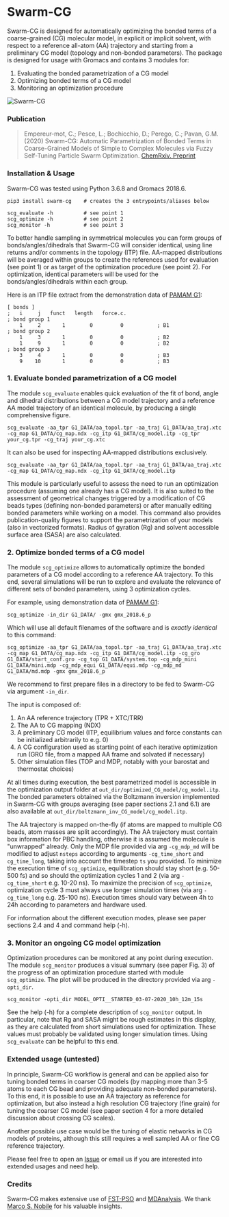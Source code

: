 # Swarm-CG

Swarm-CG is designed for automatically optimizing the bonded terms of a coarse-grained (CG) molecular model, in explicit or implicit solvent, with respect to a reference all-atom (AA) trajectory and starting from a preliminary CG model (topology and non-bonded parameters). The package is designed for usage with Gromacs and contains 3 modules for:

1. Evaluating the bonded parametrization of a CG model
2. Optimizing bonded terms of a CG model
3. Monitoring an optimization procedure

![Swarm-CG](https://raw.githubusercontent.com/GMPavanLab/Swarm-CG/master/images/TOC_Swarm-CG_paper.png)

### Publication

> Empereur-mot, C.; Pesce, L.; Bochicchio, D.; Perego, C.; Pavan, G.M. (2020) Swarm-CG: Automatic Parametrization of Bonded Terms in Coarse-Grained Models of Simple to Complex Molecules via Fuzzy Self-Tuning Particle Swarm Optimization. [ChemRxiv. Preprint](https://doi.org/10.26434/chemrxiv.12613427)

### Installation & Usage

Swarm-CG was tested using Python 3.6.8 and Gromacs 2018.6.

	pip3 install swarm-cg    # creates the 3 entrypoints/aliases below
	
	scg_evaluate -h          # see point 1
	scg_optimize -h          # see point 2
	scg_monitor -h           # see point 3

To better handle sampling in symmetrical molecules you can form groups of bonds/angles/dihedrals that Swarm-CG will consider identical, using line returns and/or comments in the topology (ITP) file. AA-mapped distributions will be averaged within groups to create the references used for evaluation (see point 1) or as target of the optimization procedure (see point 2). For optimization, identical parameters will be used for the bonds/angles/dihedrals within each group.

Here is an ITP file extract from the demonstration data of [PAMAM G1](https://github.com/GMPavanLab/Swarm-CG/tree/master/G1_DATA/cg_model.itp):

	[ bonds ]
	;   i     j   funct   length   force.c.   
	; bond group 1
	    1     2       1        0         0           ; B1
	; bond group 2
	    1     3       1        0         0           ; B2
	    1     9       1        0         0           ; B2
	; bond group 3
	    3     4       1        0         0           ; B3
	    9    10       1        0         0           ; B3

### 1. Evaluate bonded parametrization of a CG model

The module `scg_evaluate` enables quick evaluation of the fit of bond, angle and dihedral distributions between a CG model trajectory and a reference AA model trajectory of an identical molecule, by producing a single comprehensive figure.

	scg_evaluate -aa_tpr G1_DATA/aa_topol.tpr -aa_traj G1_DATA/aa_traj.xtc -cg_map G1_DATA/cg_map.ndx -cg_itp G1_DATA/cg_model.itp -cg_tpr your_cg.tpr -cg_traj your_cg.xtc

It can also be used for inspecting AA-mapped distributions exclusively.

	scg_evaluate -aa_tpr G1_DATA/aa_topol.tpr -aa_traj G1_DATA/aa_traj.xtc -cg_map G1_DATA/cg_map.ndx -cg_itp G1_DATA/cg_model.itp

This module is particularly useful to assess the need to run an optimization procedure (assuming one already has a CG model). It is also suited to the assessment of geometrical changes triggered by a modification of CG beads types (defining non-bonded parameters) or after manually editing bonded parameters while working on a model. This command also provides publication-quality figures to support the parametrization of your models (also in vectorized formats). Radius of gyration (Rg) and solvent accessible surface area (SASA) are also calculated. 

### 2. Optimize bonded terms of a CG model

The module `scg_optimize` allows to automatically optimize the bonded parameters of a CG model according to a reference AA trajectory. To this end, several simulations will be run to explore and evaluate the relevance of different sets of bonded parameters, using 3 optimization cycles.

For example, using demonstration data of [PAMAM G1](https://github.com/GMPavanLab/Swarm-CG/tree/master/G1_DATA):

	scg_optimize -in_dir G1_DATA/ -gmx gmx_2018.6_p

Which will use all default filenames of the software and is *exactly identical* to this command:

	scg_optimize -aa_tpr G1_DATA/aa_topol.tpr -aa_traj G1_DATA/aa_traj.xtc -cg_map G1_DATA/cg_map.ndx -cg_itp G1_DATA/cg_model.itp -cg_gro G1_DATA/start_conf.gro -cg_top G1_DATA/system.top -cg_mdp_mini G1_DATA/mini.mdp -cg_mdp_equi G1_DATA/equi.mdp -cg_mdp_md G1_DATA/md.mdp -gmx gmx_2018.6_p

We recommend to first prepare files in a directory to be fed to Swarm-CG via argument `-in_dir`.

The input is composed of:

1. An AA reference trajectory (TPR + XTC/TRR)
2. The AA to CG mapping (NDX)
3. A preliminary CG model (ITP, equilibrium values and force constants can be initialized arbitrarily to e.g. 0)
4. A CG configuration used as starting point of each iterative optimization run (GRO file, from a mapped AA frame and solvated if necessary)
5. Other simulation files (TOP and MDP, notably with your barostat and thermostat choices)

At all times during execution, the best parametrized model is accessible in the optimization output folder at `out_dir/optimized_CG_model/cg_model.itp`. The bonded parameters obtained via the Boltzmann inversion implemented in Swarm-CG with groups averaging (see paper sections 2.1 and 6.1) are also available at `out_dir/boltzmann_inv_CG_model/cg_model.itp`.

The AA trajectory is mapped on-the-fly (if atoms are mapped to multiple CG beads, atom masses are split accordingly). The AA trajectory must contain box information for PBC handling, otherwise it is assumed the molecule is "unwrapped" already. Only the MDP file provided via arg `-cg_mdp_md` will be modified to adjust `nsteps` according to arguments `-cg_time_short` and `cg_time_long`, taking into account the timestep `ts` you provided. To minimize the execution time of `scg_optimize`, equilibration should stay short (e.g. 50-500 fs) and so should the optimization cycles 1 and 2 (via arg `-cg_time_short` e.g. 10-20 ns). To maximize the precision of `scg_optimize`, optimization cycle 3 must always use longer simulation times (via arg `-cg_time_long` e.g. 25-100 ns). Execution times should vary between 4h to 24h according to parameters and hardware used.

For information about the different execution modes, please see paper sections 2.4 and 4 and command help (-h).

### 3. Monitor an ongoing CG model optimization

Optimization procedures can be monitored at any point during execution. The module `scg_monitor` produces a visual summary (see paper Fig. 3) of the progress of an optimization procedure started with module `scg_optimize`. The plot will be produced in the directory provided via arg `-opti_dir`.

	scg_monitor -opti_dir MODEL_OPTI__STARTED_03-07-2020_10h_12m_15s

See the help (-h) for a complete description of `scg_monitor` output. In particular, note that Rg and SASA might be rough estimates in this display, as they are calculated from short simulations used for optimization. These values must probably be validated using longer simulation times. Using `scg_evaluate` can be helpful to this end.

### Extended usage (untested)

In principle, Swarm-CG workflow is general and can be applied also for tuning bonded terms in coarser CG models (by mapping more than 3-5 atoms to each CG bead and providing adequate non-bonded parameters). To this end, it is possible to use an AA trajectory as reference for optimization, but also instead a high resolution CG trajectory (fine grain) for tuning the coarser CG model (see paper section 4 for a more detailed discussion about crossing CG scales).

Another possible use case would be the tuning of elastic networks in CG models of proteins, although this still requires a well sampled AA or fine CG reference trajectory.

Please feel free to open an [Issue](https://github.com/GMPavanLab/SwarmCG/issues) or email us if you are interested into extended usages and need help.

### Credits

Swarm-CG makes extensive use of [FST-PSO](https://doi.org/10.1016/j.swevo.2017.09.001) and [MDAnalysis](https://doi.org/10.1002/jcc.21787). We thank [Marco S. Nobile](http://msnobile.it/personal/) for his valuable insights.





